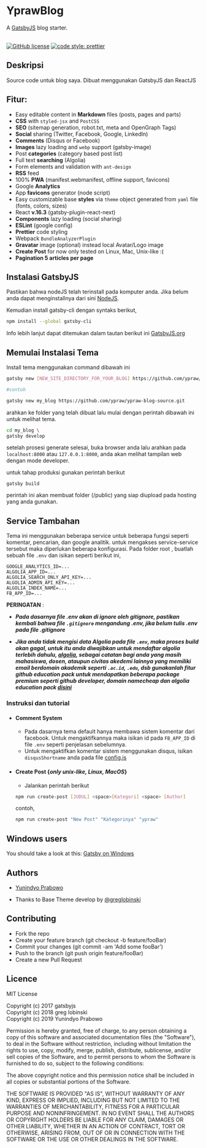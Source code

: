 # YprawBlog

A [GatsbyJS](https://www.gatsbyjs.org/) blog starter. <br /><br />


[![GitHub license](https://img.shields.io/github/license/ypraw/ypraw-blog-source.svg?style=for-the-badge&logo=appveyor)](https://github.com/ypraw/ypraw-blog-source/blob/master/LICENSE)
[![code style: prettier](https://img.shields.io/badge/code_style-prettier-ff69b4.svg?style=for-the-badge&logo=appveyor)](https://github.com/prettier/prettier)


## Deskripsi

Source code untuk blog saya. Dibuat menggunakan GatsbyJS dan ReactJS

## Fitur:

- Easy editable content in **Markdown** files (posts, pages and parts)
- **CSS** with `styled-jsx` and `PostCSS`
- **SEO** (sitemap generation, robot.txt, meta and OpenGraph Tags)
- **Social** sharing (Twitter, Facebook, Google, LinkedIn)
- **Comments** (Disqus or Facebook)
- **Images** lazy loading and `webp` support (gatsby-image)
- Post **categories** (category based post list)
- Full text **searching** (Algolia)
- Form elements and validation with `ant-design`
- **RSS** feed
- 100% **PWA** (manifest.webmanifest, offline support, favicons)
- Google **Analytics**
- App **favicons** generator (node script)
- Easy customizable base **styles** via `theme` object generated from `yaml` file (fonts, colors, sizes)
- React **v.16.3** (gatsby-plugin-react-next)
- **Components** lazy loading (social sharing)
- **ESLint** (google config)
- **Prettier** code styling
- Webpack `BundleAnalyzerPlugin`
- **Gravatar** image (optional) instead local Avatar/Logo image
- **Create Post** for now only tested on Linux, Mac, Unix-like :(
- **Pagination 5 articles per page**

## Instalasi GatsbyJS

Pastikan bahwa nodeJS telah terinstall pada komputer anda. Jika belum anda dapat menginstallnya dari sini [NodeJS](https://nodejs.org/en/).

Kemudian install gatsby-cli dengan syntaks berikut,

```bash
npm install --global gatsby-cli
```

Info lebih lanjut dapat ditemukan dalam tautan berikut ini [GatsbyJS.org](https://www.gatsbyjs.org/tutorial/part-one)

## Memulai Instalasi Tema

Install tema menggunakan command dibawah ini

```bash
gatsby new [NEW_SITE_DIRECTORY_FOR_YOUR_BLOG] https://github.com/ypraw/ypraw-blog-source.git

#contoh

gatsby new my_blog https://github.com/ypraw/ypraw-blog-source.git
```

arahkan ke folder yang telah dibuat lalu mulai dengan perintah dibawah ini untuk melihat tema.

```bash
cd my_blog \
gatsby develop
```

setelah prosesi generate selesai, buka browser anda lalu arahkan pada `localhost:8000` atau `127.0.0.1:8000`, anda akan melihat tampilan web dengan mode developer.

untuk tahap produksi gunakan perintah berikut
```text
gatsby build
```

perintah ini akan membuat folder (/public) yang siap diupload pada hosting yang anda gunakan.

## Service Tambahan

Tema ini menggunakan beberapa service untuk beberapa fungsi seperti komentar, pencarian, dan google analitik. untuk mengakses service-service tersebut maka diperlukan beberapa konfigurasi. Pada folder root , buatlah sebuah file `.env` dan isikan seperti berikut ini,

```text
GOOGLE_ANALYTICS_ID=...
ALGOLIA_APP_ID=...
ALGOLIA_SEARCH_ONLY_API_KEY=...
ALGOLIA_ADMIN_API_KEY=...
ALGOLIA_INDEX_NAME=...
FB_APP_ID=...
```

**PERINGATAN** : 
- **_Pada dasarnya file .env akan di ignore oleh gitignore, pastikan kembali bahwa file `.gitignore` mengandung .env, jika belum tulis .env pada file .gitignore_**

- **_Jika anda tidak mengisi data Algolia pada file `.env`, maka proses build akan gagal, untuk itu anda diwajibkan untuk mendaftar algolia terlebih dahulu, [algolia](https://www.algolia.com/), sebagai catatan bagi anda yang masih mahasiswa, dosen, ataupun civitas akedemi lainnya yang memiliki email berdomain akademik seperti `.ac.id`,   `.edu`, dsb gunakanlah fitur github education pack untuk mendapatkan beberapa package premium seperti github developer, domain namecheap dan algolia education pack [disini](https://education.github.com/pack)_**

### Instruksi dan tutorial
- #### Comment System
    - Pada dasarnya tema default hanya membawa sistem komentar dari facebook. Untuk mengaktifkannya maka isikan id pada `FB_APP_ID`  di file `.env` seperti penjelasan sebelumnya.
    - Untuk mengaktifkan komentar sistem menggunakan disqus, isikan `disqusShortname` anda pada file [config.js](/content/meta/config.js)
- #### Create Post {_only unix-like, Linux, MacOS_}
    - Jalankan perintah berikut
    ```bash
    npm run create-post [JUDUL] <space>[Kategori] <space> [Author]
    ```
    contoh,
    ```bash
    npm run create-post "New Post" "Kategorinya" "ypraw"
    ```

## Windows users

You should take a look at this: [Gatsby on Windows](https://www.gatsbyjs.org/docs/gatsby-on-windows/)

## Authors

- [Yunindyo Prabowo](https://github.com/ypraw)

- Thanks to Base Theme develop by [@greglobinski](https://github.com/greglobinski)

## Contributing

- Fork the repo
- Create your feature branch (git checkout -b feature/fooBar)
- Commit your changes (git commit -am 'Add some fooBar')
- Push to the branch (git push origin feature/fooBar)
- Create a new Pull Request

## Licence

MIT License

Copyright (c) 2017 gatsbyjs <br />Copyright (c) 2018 greg lobinski <br />Copyright (c) 2019 Yunindyo Prabowo

Permission is hereby granted, free of charge, to any person obtaining a copy of this software and associated documentation files (the "Software"), to deal in the Software without restriction, including without limitation the rights to use, copy, modify, merge, publish, distribute, sublicense, and/or sell
copies of the Software, and to permit persons to whom the Software is furnished to do so, subject to the following conditions:

The above copyright notice and this permission notice shall be included in all copies or substantial portions of the Software.

THE SOFTWARE IS PROVIDED "AS IS", WITHOUT WARRANTY OF ANY KIND, EXPRESS OR IMPLIED, INCLUDING BUT NOT LIMITED TO THE WARRANTIES OF MERCHANTABILITY, FITNESS FOR A PARTICULAR PURPOSE AND NONINFRINGEMENT. IN NO EVENT SHALL THE AUTHORS OR COPYRIGHT HOLDERS BE LIABLE FOR ANY CLAIM, DAMAGES OR OTHER LIABILITY, WHETHER IN AN ACTION OF CONTRACT, TORT OR OTHERWISE, ARISING FROM, OUT OF OR IN CONNECTION WITH THE SOFTWARE OR THE USE OR OTHER DEALINGS IN THE SOFTWARE.
